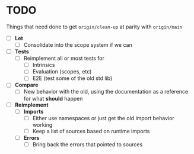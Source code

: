 # TODO

Things that need done to get `origin/clean-up` at parity with `origin/main`

- [ ] **Let**
  - [ ] Consolidate into the scope system if we can
- [ ] **Tests**
  - [ ] Reimplement all or most tests for
    - [ ] Intrinsics
    - [ ] Evaluation (scopes, etc)
    - [ ] E2E (test some of the old std lib)
- [ ] **Compare**
  - [ ] New behavior with the old, using the documentation as a reference for what **should** happen
- [ ] **Reimplement**
  - [ ] **Imports**
    - [ ] Either use namespaces or just get the old import behavior working
    - [ ] Keep a list of sources based on runtime imports
  - [ ] **Errors**
    - [ ] Bring back the errors that pointed to sources
